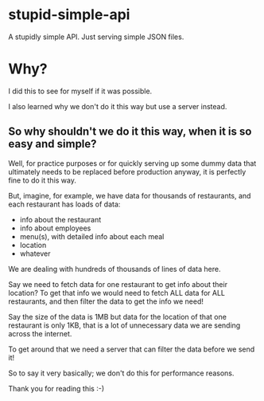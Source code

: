 # stupid-simple-api
A stupidly simple API. Just serving simple JSON files.

# Why?
I did this to see for myself if it was possible.

I also learned why we don't do it this way but use a server instead.

## So why shouldn't we do it this way, when it is so easy and simple?
Well, for practice purposes or for quickly serving up some dummy data that ultimately needs to be replaced before production anyway, it is perfectly fine to do it this way.

But, imagine, for example, we have data for thousands of restaurants, and each restaurant has loads of data:
- info about the restaurant
- info about employees
- menu(s), with detailed info about each meal
- location
- whatever

We are dealing with hundreds of thousands of lines of data here.

Say we need to fetch data for one restaurant to get info about their location?
To get that info we would need to fetch ALL data for ALL restaurants, and then filter the data to get the info we need!

Say the size of the data is 1MB but data for the location of that one restaurant is only 1KB, that is a lot of unnecessary data we are sending across the internet.

To get around that we need a server that can filter the data before we send it!

So to say it very basically; we don't do this for performance reasons.

Thank you for reading this :-)
